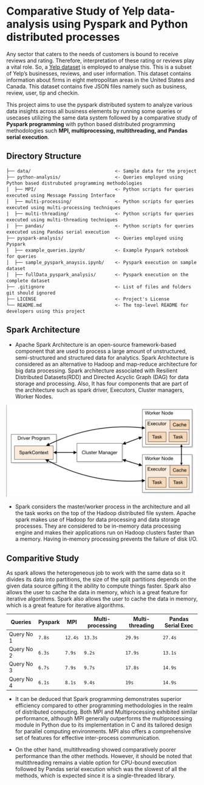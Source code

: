 # Comparative Study of Yelp data-analysis using Pyspark and Python distributed processes

Any sector that caters to the needs of customers is bound to receive reviews and rating. Therefore, interpretation of these rating or reviews play a vital role. So, a [Yelp dataset](https://www.kaggle.com/datasets/yelp-dataset/yelp-dataset) is employed to analyse this. This is a subset of Yelp’s businesses, reviews, and user information. This dataset contains information about firms in eight metropolitan areas in the United States and Canada. This dataset contains five JSON files namely such as business, review, user, tip and checkin. 

This project aims to use the pyspark distributed system to analyze various data insights across all business elements by running some queries or usecases utilizing the same data system followed by a comparative study of **Pyspark programming** with python based distributed programming methodologies such **MPI, multiprocessing, multithreading, and Pandas serial execution**.

## Directory Structure

```
├── data/                               <- Sample data for the project
├── python-analysis/                    <- Queries employed using Python based distrubuted programming methodologies
│  ├── MPI/                             <- Python scripts for queries executed using Message Passing Interface
│  ├── multi-processing/                <- Python scripts for queries executed using multi-processing techniques
|  ├── multi-threading/                 <- Python scripts for queries executed using multi-threading techniques
|  ├── pandas/                          <- Python scripts for queries executed using Pandas serial execution
├── pyspark-analysis/                   <- Queries employed using Pyspark 
│  ├── example_queries.ipynb/           <- Example Pyspark notebook for queries 
│  ├── sample_pyspark_anaysis.ipynb/    <- Pyspark execution on sample dataset
│  ├── fullData_pyspark_analysis/       <- Pyspark execution on the complete dataset
├── .gitignore                          <- List of files and folders git should ignored
├── LICENSE                             <- Project's License    
└── README.md                           <- The top-level README for developers using this project
```

## Spark Architecture

- Apache Spark Architecture is an open-source framework-based component that are used to process a large amount of unstructured, semi-structured and structured data for analytics. Spark Architecture is considered as an alternative to Hadoop and map-reduce architecture for big data processing. Spark architecture associated with Resilient Distributed Datasets(RDD) and Directed Acyclic Graph (DAG) for data storage and processing. Also, It has four components that are part of the architecture such as spark driver, Executors, Cluster managers, Worker Nodes.

![spark-architecture](figures/spark-architecture.png)

- Spark considers the master/worker process in the architecture and all the task works on the top of the Hadoop distributed file system. Apache spark makes use of Hadoop for data processing and data storage processes. They are considered to be in-memory data processing engine and makes their applications run on Hadoop clusters faster than a memory. Having in-memory processing prevents the failure of disk I/O.

## Comparitive Study

As spark allows the heterogeneous job to work with the same data so it divides its data into partitions, the size of the split partitions depends on the given data source gifting it the ability to compute things faster. Spark also allows the user to cache the data in memory, which is a great feature for iterative algorithms. Spark also allows the user to cache the data in memory, which is a great feature for iterative algorithms. 

|   Queries   | Pyspark  |    MPI     |  Multi-processing | Multi-threading | Pandas Serial Exec |
|-------------|----------|------------|-------------------|-----------------|--------------------|
| Query No 1  | `7.8s`   |   `12.4s`  |      `13.3s`      |    `29.9s`      |     `27.4s`        |
| Query No 2  | `6.3s`   |   `7.9s`   |      `9.2s`       |    `17.9s`      |     `13.1s`        |
| Query No 3  | `6.7s`   |   `7.9s`   |      `9.7s`       |    `17.8s`      |     `14.9s`        |
| Query No 4  | `6.1s`   |   `8.1s`   |      `9.4s`       |    `19s`        |     `14.9s`        |

- It can be deduced that Spark programming demonstrates superior efficiency compared to other programming methodologies in the realm of distributed computing. Both MPI and Multiprocessing exhibited similar performance, although MPI generally outperforms the multiprocessing module in Python due to its implementation in C and its tailored design for parallel computing environments. MPI also offers a comprehensive set of features for effective inter-process communication.
  
- On the other hand, multithreading showed comparatively poorer performance than the other methods. However, it should be noted that multithreading remains a viable option for CPU-bound execution followed by Pandas serial execution which was the slowest of all the methods, which is expected since it is a single-threaded library.